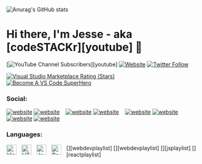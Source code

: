 ![Anurag's GitHub stats](https://github-readme-stats.vercel.app/api?username=lolrafael&show_icons=true&theme=dark)
<br>
# Hi there, I'm Jesse - aka [codeSTACKr][youtube] 👋 

[![YouTube Channel Subscribers](https://img.shields.io/youtube/channel/subscribers/UCDCHcqyeQgJ-jVSd6VJkbCw?logo=youtube&logoColor=red&style=for-the-badge)][youtube]
[![Website](https://img.shields.io/website?label=codeSTACKr.com&style=for-the-badge&url=https%3A%2F%2Fcodestackr.com)](https://codestackr.com)
[![Twitter Follow](https://img.shields.io/twitter/follow/codeSTACKr?color=1DA1F2&logo=twitter&style=for-the-badge)](https://twitter.com/intent/follow?original_referer=https%3A%2F%2Fgithub.com%2FcodeSTACKr&screen_name=codeSTACKr)

[![Visual Studio Marketplace Rating (Stars)](https://img.shields.io/visual-studio-marketplace/stars/codestackr.codestackr-theme?label=codeSTACKr%20VS%20Code%20Theme&logo=visualstudiocode&logoColor=ff652f&style=for-the-badge)](https://marketplace.visualstudio.com/items?itemName=codestackr.codestackr-theme)
[![Become A VS Code SuperHero](https://img.shields.io/badge/-Become%20A%20VS%20Code%20SuperHero%20%E2%86%92-gray.svg?colorB=ff652f&style=for-the-badge)](https://vsCodeHero.com)

### Social:

[![website](./img/youtube-light.svg)](https://youtube.com/budokslol#gh-light-mode-only)
[![website](./img/youtube-dark.svg)](https://youtube.com/budokslol#gh-dark-mode-only)
&nbsp;&nbsp;
[![website](./img/twitter-light.svg)](https://twitter.com/budokslol#gh-light-mode-only)
[![website](./img/twitter-dark.svg)](https://twitter.com/budokslol#gh-dark-mode-only)
&nbsp;&nbsp;
[![website](./img/linkedin-light.svg)](https://www.linkedin.com/in/rafaoli/#gh-light-mode-only)
[![website](./img/linkedin-dark.svg)](https://www.linkedin.com/in/rafaoli/#gh-dark-mode-only)
&nbsp;&nbsp;
[![website](./img/instagram-light.svg)](https://instagram.com/budokslol#gh-light-mode-only)
[![website](./img/instagram-dark.svg)](https://instagram.com/budokslol#gh-dark-mode-only)

### Languages:

[<img align="left" alt="Visual Studio Code" width="26px" src="https://cdn.jsdelivr.net/gh/devicons/devicon/icons/vscode/vscode-original.svg" style="padding-right:10px;" />][webdevplaylist]
[<img align="left" alt="HTML5" width="26px" src="https://cdn.jsdelivr.net/gh/devicons/devicon/icons/html5/html5-original.svg" style="padding-right:10px;" />][webdevplaylist]
[<img align="left" alt="JavaScript" width="26px" src="https://cdn.jsdelivr.net/gh/devicons/devicon/icons/javascript/javascript-original.svg" style="padding-right:10px;" />][jsplaylist]
[<img align="left" alt="React" width="26px" src="https://cdn.jsdelivr.net/gh/devicons/devicon/icons/react/react-original.svg" style="padding-right:10px;" />][reactplaylist]
<br />

